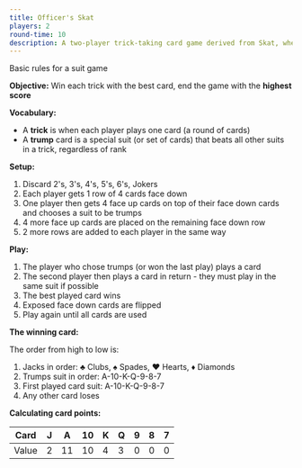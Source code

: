 ```yaml
---
title: Officer's Skat
players: 2
round-time: 10
description: A two-player trick-taking card game derived from Skat, where players aim to win tricks and score points by playing the highest-valued cards.
---
```


<!-- Rules from https://en.wikipedia.org/wiki/Officers%27_Skat -->

Basic rules for a suit game

**Objective:** Win each trick with the best card, end the game with the **highest score**

**Vocabulary:**

- A **trick** is when each player plays one card (a round of cards)
- A **trump** card is a special suit (or set of cards) that beats all other suits in a trick, regardless of rank

**Setup:**

1. Discard 2's, 3's, 4's, 5's, 6's, Jokers
2. Each player gets 1 row of 4 cards face down
3. One player then gets 4 face up cards on top of their face down cards and chooses a suit to be trumps
4. 4 more face up cards are placed on the remaining face down row
5. 2 more rows are added to each player in the same way

**Play:**

1. The player who chose trumps (or won the last play) plays a card
2. The second player then plays a card in return - they must play in the same suit if possible
3. The best played card wins
4. Exposed face down cards are flipped
5. Play again until all cards are used

**The winning card:**

The order from high to low is:

1. Jacks in order: ♣ Clubs, ♠ Spades, ♥  Hearts, ♦ Diamonds
2. Trumps suit in order: A-10-K-Q-9-8-7
3. First played card suit: A-10-K-Q-9-8-7
4. Any other card loses

<!--split-->

**Calculating card points:**

| Card  | J | A  | 10 | K | Q | 9 | 8 | 7 |
|-------|---|----|----|---|---|---|---|---|
| Value | 2 | 11 | 10 | 4 | 3 | 0 | 0 | 0 |
